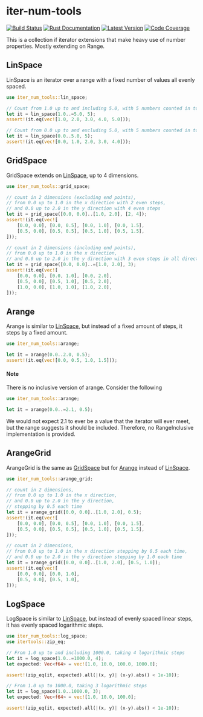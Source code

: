 # iter-num-tools

[![Build Status](https://img.shields.io/github/workflow/status/conradludgate/iter-num-tools/coverage/main?style=flat-square)][actions]
[![Rust Documentation](https://img.shields.io/crates/v/iter-num-tools?color=blue&label=docs&style=flat-square)][docs.rs]
[![Latest Version](https://img.shields.io/crates/d/iter-num-tools?style=flat-square)][crates.io]
[![Code Coverage](https://img.shields.io/codecov/c/gh/conradludgate/iter-num-tools?style=flat-square)][codecov]

[actions]: https://github.com/conradludgate/iter-num-tools/actions?query=branch%3Amain
[crates.io]: https://crates.io/crates/iter_num_tools
[docs.rs]: https://docs.rs/iter_num_tools
[codecov]: https://codecov.io/gh/conradludgate/iter-num-tools

This is a collection if iterator extensions that make heavy use of number properties. Mostly extending on Range.

## LinSpace

LinSpace is an iterator over a range with a fixed number of values all evenly spaced.

```rust
use iter_num_tools::lin_space;

// Count from 1.0 up to and including 5.0, with 5 numbers counted in total
let it = lin_space(1.0..=5.0, 5);
assert!(it.eq(vec![1.0, 2.0, 3.0, 4.0, 5.0]));

// Count from 0.0 up to and excluding 5.0, with 5 numbers counted in total
let it = lin_space(0.0..5.0, 5);
assert!(it.eq(vec![0.0, 1.0, 2.0, 3.0, 4.0]));
```

## GridSpace

GridSpace extends on [LinSpace](#linspace), up to 4 dimensions.

```rust
use iter_num_tools::grid_space;

// count in 2 dimensions (excluding end points),
// from 0.0 up to 1.0 in the x direction with 2 even steps,
// and 0.0 up to 2.0 in the y direction with 4 even steps
let it = grid_space([0.0, 0.0]..[1.0, 2.0], [2, 4]);
assert!(it.eq(vec![
    [0.0, 0.0], [0.0, 0.5], [0.0, 1.0], [0.0, 1.5],
    [0.5, 0.0], [0.5, 0.5], [0.5, 1.0], [0.5, 1.5],
]));

// count in 2 dimensions (including end points),
// from 0.0 up to 1.0 in the x direction,
// and 0.0 up to 2.0 in the y direction with 3 even steps in all directions
let it = grid_space([0.0, 0.0]..=[1.0, 2.0], 3);
assert!(it.eq(vec![
    [0.0, 0.0], [0.0, 1.0], [0.0, 2.0],
    [0.5, 0.0], [0.5, 1.0], [0.5, 2.0],
    [1.0, 0.0], [1.0, 1.0], [1.0, 2.0],
]));
```

## Arange

Arange is similar to [LinSpace](#linspace), but instead of a fixed amount of steps, it steps by a fixed amount.

```rust
use iter_num_tools::arange;

let it = arange(0.0..2.0, 0.5);
assert!(it.eq(vec![0.0, 0.5, 1.0, 1.5]));
```

#### Note

There is no inclusive version of arange. Consider the following

```rust
use iter_num_tools::arange;

let it = arange(0.0..=2.1, 0.5);
```

We would not expect 2.1 to ever be a value that the iterator will ever meet, but the range suggests it should be included. Therefore, no RangeInclusive implementation is provided.

## ArangeGrid

ArangeGrid is the same as [GridSpace](#gridspace) but for [Arange](#arange) instead of [LinSpace](#linspace).

```rust
use iter_num_tools::arange_grid;

// count in 2 dimensions,
// from 0.0 up to 1.0 in the x direction,
// and 0.0 up to 2.0 in the y direction,
// stepping by 0.5 each time
let it = arange_grid([0.0, 0.0]..[1.0, 2.0], 0.5);
assert!(it.eq(vec![
    [0.0, 0.0], [0.0, 0.5], [0.0, 1.0], [0.0, 1.5],
    [0.5, 0.0], [0.5, 0.5], [0.5, 1.0], [0.5, 1.5],
]));

// count in 2 dimensions,
// from 0.0 up to 1.0 in the x direction stepping by 0.5 each time,
// and 0.0 up to 2.0 in the y direction stepping by 1.0 each time
let it = arange_grid([0.0, 0.0]..[1.0, 2.0], [0.5, 1.0]);
assert!(it.eq(vec![
    [0.0, 0.0], [0.0, 1.0],
    [0.5, 0.0], [0.5, 1.0],
]));
```

## LogSpace

LogSpace is similar to [LinSpace](#linspace), but instead of evenly spaced linear steps, it has evenly spaced logarithmic steps.

```rust
use iter_num_tools::log_space;
use itertools::zip_eq;

// From 1.0 up to and including 1000.0, taking 4 logarithmic steps
let it = log_space(1.0..=1000.0, 4);
let expected: Vec<f64> = vec![1.0, 10.0, 100.0, 1000.0];

assert!(zip_eq(it, expected).all(|(x, y)| (x-y).abs() < 1e-10));

// From 1.0 up to 1000.0, taking 3 logarithmic steps
let it = log_space(1.0..1000.0, 3);
let expected: Vec<f64> = vec![1.0, 10.0, 100.0];

assert!(zip_eq(it, expected).all(|(x, y)| (x-y).abs() < 1e-10));
```
